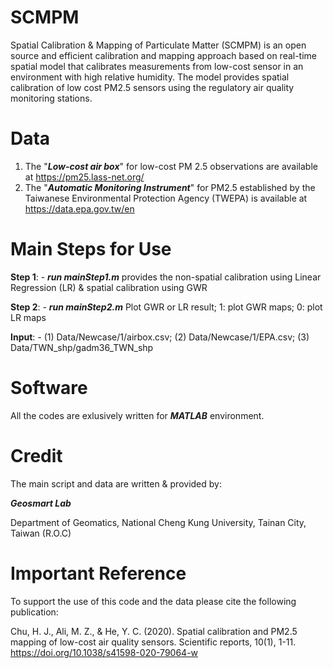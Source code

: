 # SCMPM
Spatial Calibration & Mapping of Particulate Matter (SCMPM) is an open source and efficient calibration and mapping approach based on real-time spatial model that calibrates measurements from low-cost sensor in an environment with high relative humidity. The model provides spatial calibration of low cost PM2.5 sensors using the regulatory air quality monitoring stations.


# Data
1. The "***Low-cost air box***" for low-cost PM 2.5 observations are available at https://pm25.lass-net.org/
2. The "***Automatic Monitoring Instrument***" for PM2.5 established by the Taiwanese Environmental Protection Agency (TWEPA) is available at https://data.epa.gov.tw/en

# Main Steps for Use
**Step 1**: - ***run mainStep1.m*** provides the non-spatial calibration using Linear Regression (LR) & spatial calibration using GWR 

**Step 2**: - ***run mainStep2.m*** Plot GWR or LR result; 1: plot GWR maps; 0: plot LR maps

**Input**: - (1) Data/Newcase/1/airbox.csv; (2) Data/Newcase/1/EPA.csv; (3) Data/TWN_shp/gadm36_TWN_shp  

# Software
All the codes are exlusively written for ***MATLAB*** environment.

# Credit
The main script and data are written & provided by: 

***Geosmart Lab***

Department of Geomatics, National Cheng Kung University, Tainan City, Taiwan (R.O.C)


# Important Reference
To support the use of this code and the data please cite the following publication:

Chu, H. J., Ali, M. Z., & He, Y. C. (2020). Spatial calibration and PM2.5 mapping of low-cost air quality sensors. Scientific reports, 10(1), 1-11. https://doi.org/10.1038/s41598-020-79064-w
